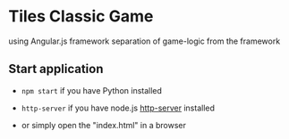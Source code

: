 # Tiles Classic Game

using Angular.js framework
separation of game-logic from the framework

## Start application

- `npm start` if you have Python installed

- `http-server` if you have node.js [http-server](https://github.com/indexzero/http-server) installed

- or simply open the "index.html" in a browser
